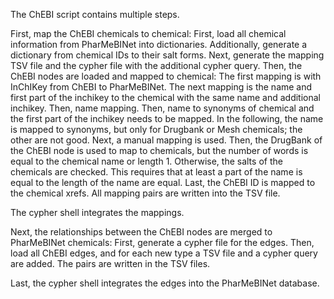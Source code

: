 The ChEBI script contains multiple steps.

First, map the ChEBI chemicals to chemical:
    First, load all chemical information from PharMeBINet into dictionaries. Additionally, generate a dictionary from chemical IDs to their salt forms.
    Next, generate the mapping TSV file and the cypher file with the additional cypher query.
    Then, the ChEBI nodes are loaded and mapped to chemical:
        The first mapping is with InChIKey from ChEBI to PharMeBINet.
        The next mapping is the name and first part of the inchikey to the chemical with the same name and additional inchikey.
        Then, name mapping.
        Then, name to synonyms of chemical and the first part of the inchikey needs to be mapped.
        In the following, the name is mapped to synonyms, but only for Drugbank or Mesh chemicals; the other are not good.
        Next, a manual mapping is used.
        Then, the DrugBank of the ChEBI node is used to map to chemicals, but the number of words is equal to the chemical name or length 1. Otherwise, the salts of the chemicals are checked. This requires that at least a part of the name is equal to the length of the name are equal.
        Last, the ChEBI ID is mapped to the chemical xrefs.
    All mapping pairs are written into the TSV file.

The cypher shell integrates the mappings.

Next, the relationships between the ChEBI nodes are merged to PharMeBINet chemicals:
    First, generate a cypher file for the edges.
    Then, load all ChEBI edges, and for each new type a TSV file and a cypher query are added. The pairs are written in the TSV files.

Last, the cypher shell integrates the edges into the PharMeBINet database.